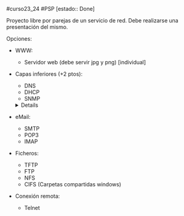 #curso23_24 #PSP [estado:: Done] 


Proyecto libre por parejas de un servicio de red. Debe realizarse una presentación del mismo.

Opciones:
+ WWW:
  + Servidor web (debe servir jpg y png) [individual]
+ Capas inferiores (+2 ptos):
  + DNS
  + DHCP
  + SNMP
  <details>
    + Info del protocolo [RFC 1157](https://datatracker-ietf-org.translate.goog/doc/html/rfc1157?_x_tr_sl=auto&_x_tr_tl=es&_x_tr_hl=es&_x_tr_pto=wapp)
    + [Resumen](https://www.cloudns.net/blog/understanding-the-basics-of-snmp-simple-network-management-protocol/)
    
    En la parte del cliente emularemos el funcionamiento de snmpwalk `snmpwalk -c public -v 2c localhost .1.3.6.1.4.1.2021.4` que nos devuelve informoción relativa a la memoria del sistema encuestado. \
    Podemos ver más infor sobre el MIB en [OIDREF.com](http://oidref.com/1.3.6.1.4.1.2021).
    Dando resultado de: [Mem tot real - 1.3.6.1.4.1.2021.4.5.0](http://oidref.com/1.3.6.1.4.1.2021.4.5.0 "1.3.6.1.4.1.2021.4.5.0 0 ") y [Total RAM free - 1.3.6.1.4.1.2021.4.11.0](http://oidref.com/1.3.6.1.4.1.2021.4.11.0 "1.3.6.1.4.1.2021.4.11.0 0 ").
    
    
  </details>
+ eMail:
  + SMTP
  + POP3
  + IMAP
+ Ficheros:
  + TFTP
  + FTP
  + NFS
  + CIFS (Carpetas compartidas windows)
+ Conexión remota:
  + Telnet

